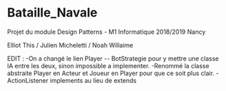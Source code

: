 # Bataille_Navale
Projet du module Design Patterns - M1 Informatique 2018/2019 Nancy

Elliot This / Julien Micheletti / Noah Willaime


EDIT : 
-On a changé le lien Player -- BotStrategie pour y mettre une classe IA entre les deux, sinon impossible a implementer.
-Renommé la classe abstraite Player en Acteur et Joueur en Player pour que ce soit plus clair.
-ActionListener implements au lieu de extends
